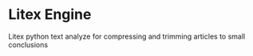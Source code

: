 # Litex Engine
Litex python text analyze for compressing and trimming articles to small conclusions
